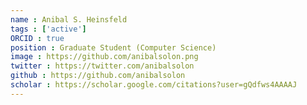 ```yaml
---
name : Anibal S. Heinsfeld
tags : ['active']
ORCID : true
position : Graduate Student (Computer Science)
image : https://github.com/anibalsolon.png
twitter : https://twitter.com/anibalsolon
github : https://github.com/anibalsolon
scholar : https://scholar.google.com/citations?user=gQdfws4AAAAJ
---
```

